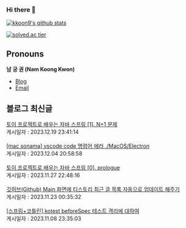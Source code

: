 
### Hi there 👋
[![kkoon9's github stats](https://github-readme-stats.vercel.app/api?username=kkoon9&theme=tokyonight)](https://github.com/anuraghazra/github-readme-stats)

[![solved.ac tier](http://mazassumnida.wtf/api/generate_badge?boj=rndrnjs2003)](https://solved.ac/rndrnjs2003)
## Pronouns
**남 궁 권 (Nam Koong Kwon)**
- [Blog](https://kkoon9.tistory.com)
- [Email](mailto:rndrnjs2003@naver.com)

## 블로그 최신글
<a href=https://kkoon9.tistory.com/544>토이 프로젝트로 배우는 자바 스프링 [1]. N+1 문제</a></br>게시일자 : 2023.12.19 23:41:14</br></br><a href=https://kkoon9.tistory.com/543>[mac sonama] vscode code 명령어 에러 ./MacOS/Electron</a></br>게시일자 : 2023.12.04 20:58:58</br></br><a href=https://kkoon9.tistory.com/542>토이 프로젝트로 배우는 자바 스프링 [0]. prologue</a></br>게시일자 : 2023.11.27 22:48:16</br></br><a href=https://kkoon9.tistory.com/541>깃허브(Github) Main 화면에 티스토리 최근 글 목록 자동으로 업데이트 해주기</a></br>게시일자 : 2023.11.23 00:35:32</br></br><a href=https://kkoon9.tistory.com/540>[스프링+코틀린] kotest beforeSpec 테스트 격리에 대하여</a></br>게시일자 : 2023.11.08 23:35:03</br></br>